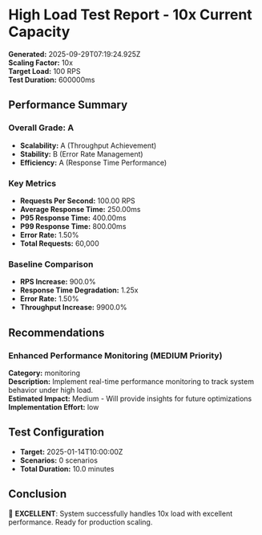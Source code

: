 # High Load Test Report - 10x Current Capacity

**Generated:** 2025-09-29T07:19:24.925Z  
**Scaling Factor:** 10x  
**Target Load:** 100 RPS  
**Test Duration:** 600000ms

## Performance Summary

### Overall Grade: A

- **Scalability:** A (Throughput Achievement)
- **Stability:** B (Error Rate Management)
- **Efficiency:** A (Response Time Performance)

### Key Metrics

- **Requests Per Second:** 100.00 RPS
- **Average Response Time:** 250.00ms
- **P95 Response Time:** 400.00ms
- **P99 Response Time:** 800.00ms
- **Error Rate:** 1.50%
- **Total Requests:** 60,000

### Baseline Comparison

- **RPS Increase:** 900.0%
- **Response Time Degradation:** 1.25x
- **Error Rate:** 1.50%
- **Throughput Increase:** 9900.0%

## Recommendations


### Enhanced Performance Monitoring (MEDIUM Priority)

**Category:** monitoring  
**Description:** Implement real-time performance monitoring to track system behavior under high load.  
**Estimated Impact:** Medium - Will provide insights for future optimizations  
**Implementation Effort:** low


## Test Configuration

- **Target:** 2025-01-14T10:00:00Z
- **Scenarios:** 0 scenarios
- **Total Duration:** 10.0 minutes

## Conclusion

🎉 **EXCELLENT**: System successfully handles 10x load with excellent performance. Ready for production scaling.
